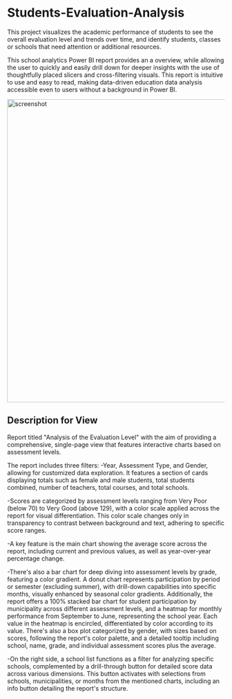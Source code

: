 # Students-Evaluation-Analysis
This project visualizes the academic performance of students to see the overall evaluation level and trends over time, and identify students, classes or schools that need attention or additional resources.

This school analytics Power BI report provides an a overview, while allowing the user to quickly and easily drill down for deeper insights with the use of thoughtfully 
 placed slicers and cross-filtering visuals. This report is intuitive to use and easy to read, making data-driven education data analysis accessible even to users without a background in Power BI.

<img width="700" alt="screenshot" src="https://github.com/user-attachments/assets/8c572fb5-8aba-4602-ac02-9c40949c41d8" />

## Description for View

Report titled "Analysis of the Evaluation Level" with the aim of providing a comprehensive, single-page view that features interactive charts based on assessment levels.

The report includes three filters: 
-Year, Assessment Type, and Gender, allowing for customized data exploration. 
It features a section of cards displaying totals such as female and male students, total students combined, number of teachers, total courses, and total schools.

-Scores are categorized by assessment levels ranging from Very Poor (below 70) to Very Good (above 129), with a color scale applied across the report for visual differentiation. 
This color scale changes only in transparency to contrast between background and text, adhering to specific score ranges.

-A key feature is the main chart showing the average score across the report, including current and previous values, as well as year-over-year percentage change.

-There's also a bar chart for deep diving into assessment levels by grade, featuring a color gradient. A donut chart represents participation by period or semester (excluding summer), with drill-down capabilities into specific months, visually enhanced by seasonal color gradients.
Additionally, the report offers a 100% stacked bar chart for student participation by municipality across different assessment levels, and a heatmap for monthly performance from September to June, representing the school year. Each value in the heatmap is encircled, differentiated by color according to its value.
There's also a box plot categorized by gender, with sizes based on scores, following the report's color palette, and a detailed tooltip including school, name, grade, and individual assessment scores plus the average. 

-On the right side, a school list functions as a filter for analyzing specific schools, complemented by a drill-through button for detailed score data across various dimensions. This button activates with selections from schools, municipalities, or months from the mentioned charts, including an info button detailing the report's structure.
